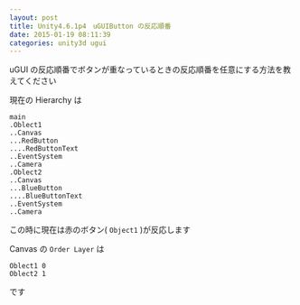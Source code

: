 ```yaml
---
layout: post
title: Unity4.6.1p4　uGUIButton の反応順番
date: 2015-01-19 08:11:39
categories: unity3d ugui
---
```

<!-- {% raw %} -->
<p>uGUI の反応順番でボタンが重なっているときの反応順番を任意にする方法を教えてください</p>

<p>現在の Hierarchy は</p>

<pre><code>main
.Oblect1
..Canvas
...RedButton
....RedButtonText
..EventSystem
..Camera
.Oblect2
..Canvas
...BlueButton
....BlueButtonText
..EventSystem
..Camera
</code></pre>

<p>この時に現在は赤のボタン( <code>Object1</code> )が反応します</p>

<p>Canvas の <code>Order Layer</code> は</p>

<pre><code>Oblect1 0
Oblect2 1
</code></pre>

<p>です</p>
<!-- {% endraw %} -->
